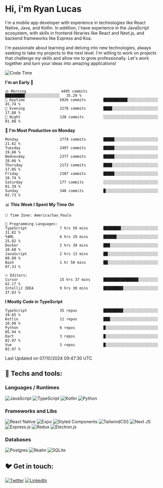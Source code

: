 # Hi, i'm Ryan Lucas

I'm a mobile app developer with experience in technologies like React Native, Java, and Kotlin.
In addition, I have experience in the JavaScript ecosystem, with skills in frontend libraries like React and Next.js, and backend frameworks like Express and Koa.

I'm passionate about learning and delving into new technologies, always seeking to take my projects to the next level. I'm willing to work on projects that challenge my skills and allow me to grow professionally. Let's work together and turn your ideas into amazing applications!


<!--START_SECTION:waka-->
![Code Time](http://img.shields.io/badge/Code%20Time-622%20hrs%2032%20mins-blue)

**I'm an Early 🐤** 

```text
🌞 Morning                4495 commits        █████████░░░░░░░░░░░░░░░░   35.29 % 
🌆 Daytime                5826 commits        ███████████░░░░░░░░░░░░░░   45.74 % 
🌃 Evening                2278 commits        ████░░░░░░░░░░░░░░░░░░░░░   17.88 % 
🌙 Night                  138 commits         ░░░░░░░░░░░░░░░░░░░░░░░░░   01.08 % 
```
📅 **I'm Most Productive on Monday** 

```text
Monday                   2779 commits        █████░░░░░░░░░░░░░░░░░░░░   21.82 % 
Tuesday                  2497 commits        █████░░░░░░░░░░░░░░░░░░░░   19.60 % 
Wednesday                2377 commits        █████░░░░░░░░░░░░░░░░░░░░   18.66 % 
Thursday                 2172 commits        ████░░░░░░░░░░░░░░░░░░░░░   17.05 % 
Friday                   2387 commits        █████░░░░░░░░░░░░░░░░░░░░   18.74 % 
Saturday                 177 commits         ░░░░░░░░░░░░░░░░░░░░░░░░░   01.39 % 
Sunday                   348 commits         █░░░░░░░░░░░░░░░░░░░░░░░░   02.73 % 
```


📊 **This Week I Spent My Time On** 

```text
🕑︎ Time Zone: America/Sao_Paulo

💬 Programming Languages: 
TypeScript               7 hrs 59 mins       ████████░░░░░░░░░░░░░░░░░   31.82 % 
YAML                     6 hrs 29 mins       ██████░░░░░░░░░░░░░░░░░░░   25.82 % 
Docker                   2 hrs 39 mins       ███░░░░░░░░░░░░░░░░░░░░░░   10.60 % 
JavaScript               2 hrs 13 mins       ██░░░░░░░░░░░░░░░░░░░░░░░   08.89 % 
Bash                     1 hr 50 mins        ██░░░░░░░░░░░░░░░░░░░░░░░   07.33 % 

🔥 Editors: 
Cursor                   15 hrs 37 mins      ████████████████░░░░░░░░░   62.17 % 
IntelliJ IDEA            9 hrs 30 mins       █████████░░░░░░░░░░░░░░░░   37.83 % 
```

**I Mostly Code in TypeScript** 

```text
TypeScript               35 repos            █████████░░░░░░░░░░░░░░░░   34.65 % 
Kotlin                   11 repos            ███░░░░░░░░░░░░░░░░░░░░░░   10.89 % 
Python                   6 repos             █░░░░░░░░░░░░░░░░░░░░░░░░   05.94 % 
Dart                     3 repos             █░░░░░░░░░░░░░░░░░░░░░░░░   02.97 % 
Vue                      3 repos             █░░░░░░░░░░░░░░░░░░░░░░░░   02.97 % 
```




 Last Updated on 07/10/2024 09:47:30 UTC
<!--END_SECTION:waka-->

## 🔧 Techs and tools: 

### Languages / Runtimes
![JavaScript](https://img.shields.io/badge/javascript-%23323330.svg?style=for-the-badge&logo=javascript&logoColor=%23F7DF1E)
![TypeScript](https://img.shields.io/badge/typescript-%23007ACC.svg?style=for-the-badge&logo=typescript&logoColor=white)
![Kotlin](https://img.shields.io/badge/kotlin-%230095D5.svg?style=for-the-badge&logo=kotlin&logoColor=white) ![Python](https://img.shields.io/badge/python-3670A0?style=for-the-badge&logo=python&logoColor=ffdd54)

### Frameworks and Libs
![React Native](https://img.shields.io/badge/react_native-%2320232a.svg?style=for-the-badge&logo=react&logoColor=%2361DAFB)
![Expo](https://img.shields.io/badge/expo-1C1E24?style=for-the-badge&logo=expo&logoColor=#D04A37)
![Styled Components](https://img.shields.io/badge/styled--components-DB7093?style=for-the-badge&logo=styled-components&logoColor=white)
![TailwindCSS](https://img.shields.io/badge/tailwindcss-%2338B2AC.svg?style=for-the-badge&logo=tailwind-css&logoColor=white)
![Next JS](https://img.shields.io/badge/Next-black?style=for-the-badge&logo=next.js&logoColor=white)
![Express.js](https://img.shields.io/badge/express.js-%23404d59.svg?style=for-the-badge&logo=express&logoColor=%2361DAFB)
![Redux](https://img.shields.io/badge/redux-%23593d88.svg?style=for-the-badge&logo=redux&logoColor=white)
![Electron.js](https://img.shields.io/badge/Electron-191970?style=for-the-badge&logo=Electron&logoColor=white)

### Databases
![Postgres](https://img.shields.io/badge/postgres-%23316192.svg?style=for-the-badge&logo=postgresql&logoColor=white)
![Realm](https://img.shields.io/badge/Realm-39477F?style=for-the-badge&logo=realm&logoColor=white)
![SQLite](https://img.shields.io/badge/sqlite-%2307405e.svg?style=for-the-badge&logo=sqlite&logoColor=white)

## 🐦 Get in touch:

[![Twitter](https://img.shields.io/badge/Twitter-%231DA1F2.svg?style=for-the-badge&logo=Twitter&logoColor=white)](https://twitter.com/ryangst_)
[![LinkedIn](https://img.shields.io/badge/linkedin-%230077B5.svg?style=for-the-badge&logo=linkedin&logoColor=white)](https://www.linkedin.com/in/ryan-lucas-machado/)
